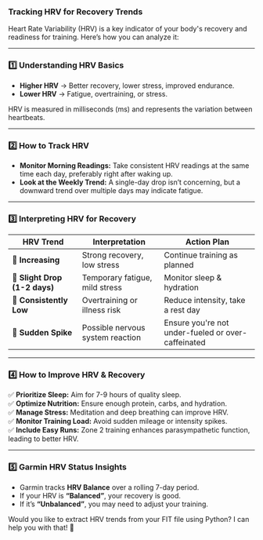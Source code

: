 ### **Tracking HRV for Recovery Trends**  

Heart Rate Variability (HRV) is a key indicator of your body's recovery and readiness for training. Here’s how you can analyze it:  

---

### **1️⃣ Understanding HRV Basics**
- **Higher HRV** → Better recovery, lower stress, improved endurance.  
- **Lower HRV** → Fatigue, overtraining, or stress.  

HRV is measured in milliseconds (ms) and represents the variation between heartbeats.

---

### **2️⃣ How to Track HRV**    
- **Monitor Morning Readings:** Take consistent HRV readings at the same time each day, preferably right after waking up.  
- **Look at the Weekly Trend:** A single-day drop isn’t concerning, but a downward trend over multiple days may indicate fatigue.  

---

### **3️⃣ Interpreting HRV for Recovery**  
| **HRV Trend** | **Interpretation** | **Action Plan** |
|--------------|------------------|----------------|
| 🔼 **Increasing** | Strong recovery, low stress | Continue training as planned |
| 🔽 **Slight Drop (1-2 days)** | Temporary fatigue, mild stress | Monitor sleep & hydration |
| 🔽 **Consistently Low** | Overtraining or illness risk | Reduce intensity, take a rest day |
| 🔼 **Sudden Spike** | Possible nervous system reaction | Ensure you're not under-fueled or over-caffeinated |

---

### **4️⃣ How to Improve HRV & Recovery**
✅ **Prioritize Sleep:** Aim for 7-9 hours of quality sleep.  
✅ **Optimize Nutrition:** Ensure enough protein, carbs, and hydration.  
✅ **Manage Stress:** Meditation and deep breathing can improve HRV.  
✅ **Monitor Training Load:** Avoid sudden mileage or intensity spikes.  
✅ **Include Easy Runs:** Zone 2 training enhances parasympathetic function, leading to better HRV.

---

### **5️⃣ Garmin HRV Status Insights**
- Garmin tracks **HRV Balance** over a rolling 7-day period.
- If your HRV is **“Balanced”**, your recovery is good.
- If it’s **“Unbalanced”**, you may need to adjust your training.

Would you like to extract HRV trends from your FIT file using Python? I can help you with that! 🚀

